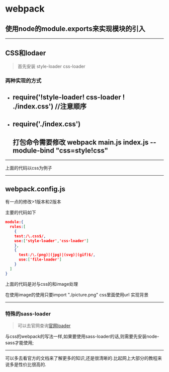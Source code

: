 # webpack 

## 使用node的module.exports来实现模块的引入

***

## CSS和lodaer

> 首先安装 style-loader   css-loader

 ### 两种实现的方式

* ## require('!style-loader! css-loader ! ./index.css')	//注意顺序

* ## require('./index.css')

  ## 打包命令需要修改 webpack main.js  index.js --module-bind "css=style!css"

***

上面的代码以css为例子

***

## webpack.config.js

有一点的修改>1版本和2版本

主要的代码如下

```json
module:{
  rules:[
    {
	test:/\.css$/,
    use:['style-loader','css-loader']
    },
    {
      test:/\.(png)|(jpg)|(svg)|(gif)$/,
      use:['file-loader']
    }
  ]
}
```



上面的代码是对与css的和image处理

在使用image的使用只要import "./picture.png" css里面使用url 实现背景

***

### 特殊的sass-loader

> 可以去官网查询[官网loader](https://webpack.js.org/loaders)

与css的webpack的写法一样,如果要使用sass-loader的话,则需要先安装node-sass才能使用;

***

可以多去看官方的文档来了解更多的知识,还是很清晰的.比起网上大部分的教程来说多是性价比很高的.